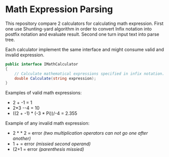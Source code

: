 # Math Expression Parsing

This repository compare 2 calculators for calculating math expression.
First one use Shunting-yard algorithm in order to convert Infix notation into postfix notation and evaluate result.
Second one turn input text into parse tree. 

Each calculator implement the same interface and might consume valid and invalid expression.
```csharp
public interface IMathCalculator
{
    // Calculate mathematical expressions specified in infix notation.
    double Calculate(string expression);
}
```
Examples of valid math expressions:
- 2 + -1 = 1
- 2*3 --4 = 10
- ((2 + -1) * (-3 * Pi))/-4 = 2.355

Example of any invalid math expression:
- 2 * * 2  = error
*(two multiplication operators can not go one after another)*
- 1 + = error
*(missied second operand)*     
- (2+1 = error
*(parenthesis missied)*
